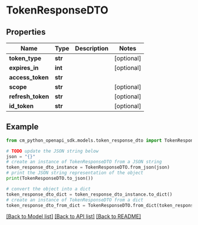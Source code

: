 # TokenResponseDTO


## Properties

Name | Type | Description | Notes
------------ | ------------- | ------------- | -------------
**token_type** | **str** |  | [optional] 
**expires_in** | **int** |  | [optional] 
**access_token** | **str** |  | 
**scope** | **str** |  | [optional] 
**refresh_token** | **str** |  | [optional] 
**id_token** | **str** |  | [optional] 

## Example

```python
from cm_python_openapi_sdk.models.token_response_dto import TokenResponseDTO

# TODO update the JSON string below
json = "{}"
# create an instance of TokenResponseDTO from a JSON string
token_response_dto_instance = TokenResponseDTO.from_json(json)
# print the JSON string representation of the object
print(TokenResponseDTO.to_json())

# convert the object into a dict
token_response_dto_dict = token_response_dto_instance.to_dict()
# create an instance of TokenResponseDTO from a dict
token_response_dto_from_dict = TokenResponseDTO.from_dict(token_response_dto_dict)
```
[[Back to Model list]](../README.md#documentation-for-models) [[Back to API list]](../README.md#documentation-for-api-endpoints) [[Back to README]](../README.md)



